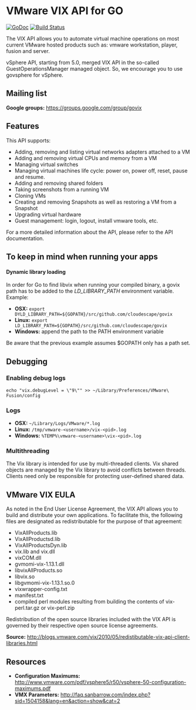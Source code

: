 # VMware VIX API for GO
[![GoDoc](https://godoc.org/github.com/cloudescape/govix?status.svg)](https://godoc.org/github.com/cloudescape/govix)
[![Build Status](https://travis-ci.org/cloudescape/govix.svg?branch=master)](https://travis-ci.org/cloudescape/govix)

The VIX API allows you to automate virtual machine operations on most current VMware hosted products such as: vmware workstation, player, fusion and server. 

vSphere API, starting from 5.0, merged VIX API in the so-called GuestOperationsManager managed object. So, we encourage you to use govsphere for vSphere.

## Mailing list
**Google groups:** https://groups.google.com/group/govix

## Features
This API supports: 

* Adding, removing and listing virtual networks adapters attached to a VM
* Adding and removing virtual CPUs and memory from a VM
* Managing virtual switches
* Managing virtual machines life cycle: power on, power off, reset, pause and resume.
* Adding and removing shared folders 
* Taking screenshots from a running VM
* Cloning VMs
* Creating and removing Snapshots as well as restoring a VM from a Snapshot
* Upgrading virtual hardware
* Guest management: login, logout, install vmware tools, etc.

For a more detailed information about the API, please refer to the API documentation.

## To keep in mind when running your apps

#### Dynamic library loading
In order for Go to find libvix when running your compiled binary, a govix path has to be added to the *LD_LIBRARY_PATH* environment variable. Example:

* **OSX:** `export DYLD_LIBRARY_PATH=${GOPATH}/src/github.com/cloudescape/govix`
* **Linux:** `export LD_LIBRARY_PATH=${GOPATH}/src/github.com/cloudescape/govix`
* **Windows:** append the path to the PATH environment variable

Be aware that the previous example assumes $GOPATH only has a path set.

## Debugging
### Enabling debug logs

`echo "vix.debugLevel = \"9\"" >> ~/Library/Preferences/VMware\ Fusion/config`


### Logs
* **OSX:** `~/Library/Logs/VMware/*.log`
* **Linux:** `/tmp/vmware-<username>/vix-<pid>.log`
* **Windows:** `%TEMP%\vmware-<username>\vix-<pid>.log`


### Multithreading

The Vix library is intended for use by multi-threaded clients. Vix shared
objects are managed by the Vix library to avoid conflicts between threads.
Clients need only be responsible for protecting user-defined shared data.

## VMware VIX EULA
As noted in the End User License Agreement, the VIX API allows you to build and distribute your own applications. To facilitate this, the following files are designated as redistributable for the purpose of that agreement:

* VixAllProducts.lib
* VixAllProductsd.lib
* VixAllProductsDyn.lib
* vix.lib and vix.dll
* vixCOM.dll
* gvmomi-vix-1.13.1.dll
* libvixAllProducts.so
* libvix.so
* libgvmomi-vix-1.13.1.so.0
* vixwrapper-config.txt
* manifest.txt
* compiled perl modules resulting from building the contents of vix-perl.tar.gz or vix-perl.zip

Redistribution of the open source libraries included with the VIX API is governed by their respective open source license agreements.

**Source:** http://blogs.vmware.com/vix/2010/05/redistibutable-vix-api-client-libraries.html

## Resources

* **Configuration Maximums:** http://www.vmware.com/pdf/vsphere5/r50/vsphere-50-configuration-maximums.pdf
* **VMX Parameters:** http://faq.sanbarrow.com/index.php?sid=1504158&lang=en&action=show&cat=2

